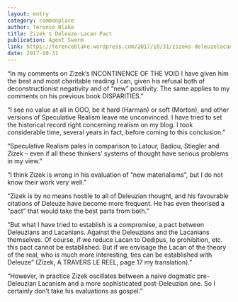 ```yaml
---
layout: entry
category: commonplace
author: Terence Blake
title: Zizek's Deleuze-Lacan Pact
publication: Agent Swarm
link: https://terenceblake.wordpress.com/2017/10/31/zizeks-deleuzelacan-pact-an-ongoing-project/
date: 2017-10-31
---
```


“In my comments on Zizek’s INCONTINENCE OF THE VOID I have given him the best and most charitable reading I can, given his refusal both of deconstructionist negativity and of “new” positivity. The same applies to my comments on his previous book DISPARITIES.”

“I see no value at all in OOO, be it hard (Harman) or soft (Morton), and other versions of Speculative Realism leave me unconvinced. I have tried to set the historical record right concerning realism on my blog. I took considerable time, several years in fact, before coming to this conclusion.”

“Speculative Realism pales in comparison to Latour, Badiou, Stiegler and Zizek – even if all these thinkers’ systems of thought have serious problems in my view.”

“I think Zizek is wrong in his evaluation of “new materialisms”, but I do not know their work very well.”

“Zizek is by no means hostile to all of Deleuzian thought, and his favourable citations of Deleuze have become more frequent. He has even theorised a “pact” that would take the best parts from both.”

“But what I have tried to establish is a compromise, a pact between Deleuzians and Lacanians. Against the Deleuzians and the Lacanians themselves. Of course, if we reduce Lacan to Oedipus, to prohibition, etc. this pact cannot be established. But if we envisage the Lacan of the theory of the real, who is much more interesting, ties can be established with Deleuze” (Zizek, A TRAVERS LE REEL, page 17 my translation).”

“However, in practice Zizek oscillates between a naive dogmatic pre-Deleuzian Lacanism and a more sophisticated post-Deleuzian one. So I certainly don’t take his evaluations as gospel.”

